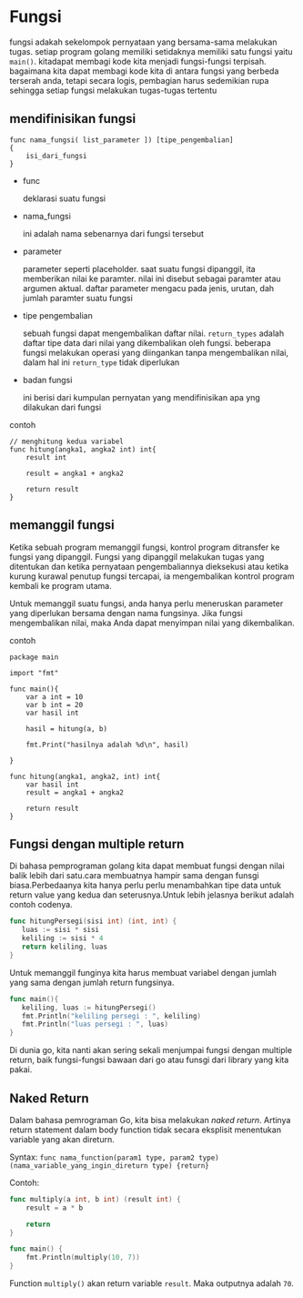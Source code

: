 # Fungsi 

fungsi adakah sekelompok pernyataan yang bersama-sama melakukan tugas. setiap program golang memiliki setidaknya memiliki satu fungsi yaitu ``main()``. kitadapat membagi kode kita menjadi fungsi-fungsi terpisah. bagaimana kita dapat membagi kode kita di antara fungsi yang berbeda terserah anda, tetapi secara logis, pembagian harus sedemikian rupa sehingga setiap fungsi melakukan tugas-tugas tertentu

## mendifinisikan fungsi

```
func nama_fungsi( list_parameter ]) [tipe_pengembalian]
{
    isi_dari_fungsi
}
```

- func

    deklarasi suatu fungsi

- nama_fungsi

    ini adalah nama sebenarnya dari fungsi tersebut

- parameter

    parameter seperti placeholder. saat suatu fungsi dipanggil, ita memberikan nilai ke paramter. nilai ini disebut sebagai paramter atau argumen aktual. daftar parameter mengacu pada jenis, urutan, dah jumlah paramter suatu fungsi

- tipe pengembalian

    sebuah fungsi dapat mengembalikan daftar nilai. ``return_types`` adalah daftar tipe data dari nilai yang dikembalikan oleh fungsi. beberapa fungsi melakukan operasi yang diingankan tanpa mengembalikan nilai, dalam hal ini ``return_type`` tidak diperlukan

- badan fungsi

    ini berisi dari kumpulan pernyatan yang mendifinisikan apa yng dilakukan dari fungsi

contoh

```golang
// menghitung kedua variabel
func hitung(angka1, angka2 int) int{
    result int

    result = angka1 + angka2

    return result
}
```

## memanggil fungsi

Ketika sebuah program memanggil fungsi, kontrol program ditransfer ke fungsi yang dipanggil. Fungsi yang dipanggil melakukan tugas yang ditentukan dan ketika pernyataan pengembaliannya dieksekusi atau ketika kurung kurawal penutup fungsi tercapai, ia mengembalikan kontrol program kembali ke program utama.

Untuk memanggil suatu fungsi, anda hanya perlu meneruskan parameter yang diperlukan bersama dengan nama fungsinya. Jika fungsi mengembalikan nilai, maka Anda dapat menyimpan nilai yang dikembalikan.

contoh
```golang
package main

import "fmt"

func main(){
    var a int = 10
    var b int = 20
    var hasil int
    
    hasil = hitung(a, b)

    fmt.Print("hasilnya adalah %d\n", hasil)
    
}

func hitung(angka1, angka2, int) int{
    var hasil int 
    result = angka1 + angka2

    return result
}
```

## Fungsi dengan multiple return

Di bahasa pemprograman golang kita dapat membuat fungsi dengan nilai balik lebih dari satu.cara membuatnya hampir sama dengan funsgi
biasa.Perbedaanya kita hanya perlu perlu menambahkan tipe data untuk return value yang kedua dan seterusnya.Untuk lebih jelasnya 
berikut adalah contoh codenya.

```go
func hitungPersegi(sisi int) (int, int) {
   luas := sisi * sisi
   keliling := sisi * 4
   return keliling, luas
}
```

Untuk memanggil funginya kita harus membuat variabel dengan jumlah yang sama dengan jumlah return fungsinya.

```go
func main(){
   keliling, luas := hitungPersegi()
   fmt.Println("keliling persegi : ", keliling)
   fmt.Println("luas persegi : ", luas)
}
```

Di dunia go, kita nanti akan sering sekali menjumpai fungsi dengan multiple return, baik fungsi-fungsi bawaan dari go atau funsgi 
dari library yang kita pakai.

## Naked Return

Dalam bahasa pemrograman Go, kita bisa melakukan *naked return*. Artinya return statement dalam body function tidak secara eksplisit menentukan variable yang akan direturn.

Syntax: `func nama_function(param1 type, param2 type) (nama_variable_yang_ingin_direturn type) {return}`

Contoh: 

```go
func multiply(a int, b int) (result int) {
    result = a * b

    return
}

func main() {
	fmt.Println(multiply(10, 7))
}
```

Function `multiply()` akan return variable `result`. Maka outputnya adalah `70`.